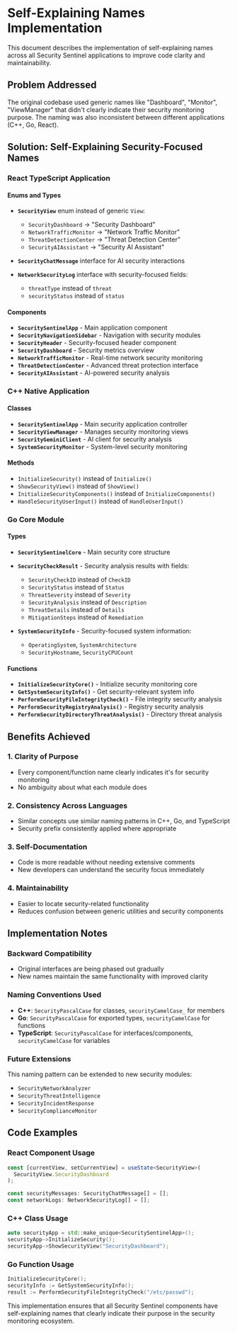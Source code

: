 # Self-Explaining Names Implementation

This document describes the implementation of self-explaining names across all Security Sentinel applications to improve code clarity and maintainability.

## Problem Addressed

The original codebase used generic names like "Dashboard", "Monitor", "ViewManager" that didn't clearly indicate their security monitoring purpose. The naming was also inconsistent between different applications (C++, Go, React).

## Solution: Self-Explaining Security-Focused Names

### React TypeScript Application

#### Enums and Types
- **`SecurityView`** enum instead of generic `View`:
  - `SecurityDashboard` → "Security Dashboard"
  - `NetworkTrafficMonitor` → "Network Traffic Monitor" 
  - `ThreatDetectionCenter` → "Threat Detection Center"
  - `SecurityAIAssistant` → "Security AI Assistant"

- **`SecurityChatMessage`** interface for AI security interactions
- **`NetworkSecurityLog`** interface with security-focused fields:
  - `threatType` instead of `threat`
  - `securityStatus` instead of `status`

#### Components
- **`SecuritySentinelApp`** - Main application component
- **`SecurityNavigationSidebar`** - Navigation with security modules
- **`SecurityHeader`** - Security-focused header component
- **`SecurityDashboard`** - Security metrics overview
- **`NetworkTrafficMonitor`** - Real-time network security monitoring
- **`ThreatDetectionCenter`** - Advanced threat protection interface
- **`SecurityAIAssistant`** - AI-powered security analysis

### C++ Native Application

#### Classes
- **`SecuritySentinelApp`** - Main security application controller
- **`SecurityViewManager`** - Manages security monitoring views
- **`SecurityGeminiClient`** - AI client for security analysis
- **`SystemSecurityMonitor`** - System-level security monitoring

#### Methods
- `InitializeSecurity()` instead of `Initialize()`
- `ShowSecurityView()` instead of `ShowView()`
- `InitializeSecurityComponents()` instead of `InitializeComponents()`
- `HandleSecurityUserInput()` instead of `HandleUserInput()`

### Go Core Module

#### Types
- **`SecuritySentinelCore`** - Main security core structure
- **`SecurityCheckResult`** - Security analysis results with fields:
  - `SecurityCheckID` instead of `CheckID`
  - `SecurityStatus` instead of `Status` 
  - `ThreatSeverity` instead of `Severity`
  - `SecurityAnalysis` instead of `Description`
  - `ThreatDetails` instead of `Details`
  - `MitigationSteps` instead of `Remediation`

- **`SystemSecurityInfo`** - Security-focused system information:
  - `OperatingSystem`, `SystemArchitecture`
  - `SecurityHostname`, `SecurityCPUCount`

#### Functions
- **`InitializeSecurityCore()`** - Initialize security monitoring core
- **`GetSystemSecurityInfo()`** - Get security-relevant system info
- **`PerformSecurityFileIntegrityCheck()`** - File integrity security analysis
- **`PerformSecurityRegistryAnalysis()`** - Registry security analysis
- **`PerformSecurityDirectoryThreatAnalysis()`** - Directory threat analysis

## Benefits Achieved

### 1. **Clarity of Purpose**
- Every component/function name clearly indicates it's for security monitoring
- No ambiguity about what each module does

### 2. **Consistency Across Languages**
- Similar concepts use similar naming patterns in C++, Go, and TypeScript
- Security prefix consistently applied where appropriate

### 3. **Self-Documentation**
- Code is more readable without needing extensive comments
- New developers can understand the security focus immediately

### 4. **Maintainability**
- Easier to locate security-related functionality
- Reduces confusion between generic utilities and security components

## Implementation Notes

### Backward Compatibility
- Original interfaces are being phased out gradually
- New names maintain the same functionality with improved clarity

### Naming Conventions Used
- **C++**: `SecurityPascalCase` for classes, `securityCamelCase_` for members
- **Go**: `SecurityPascalCase` for exported types, `securityCamelCase` for functions
- **TypeScript**: `SecurityPascalCase` for interfaces/components, `securityCamelCase` for variables

### Future Extensions
This naming pattern can be extended to new security modules:
- `SecurityNetworkAnalyzer`
- `SecurityThreatIntelligence`
- `SecurityIncidentResponse`
- `SecurityComplianceMonitor`

## Code Examples

### React Component Usage
```typescript
const [currentView, setCurrentView] = useState<SecurityView>(
  SecurityView.SecurityDashboard
);

const securityMessages: SecurityChatMessage[] = [];
const networkLogs: NetworkSecurityLog[] = [];
```

### C++ Class Usage
```cpp
auto securityApp = std::make_unique<SecuritySentinelApp>();
securityApp->InitializeSecurity();
securityApp->ShowSecurityView("SecurityDashboard");
```

### Go Function Usage
```go
InitializeSecurityCore();
securityInfo := GetSystemSecurityInfo();
result := PerformSecurityFileIntegrityCheck("/etc/passwd");
```

This implementation ensures that all Security Sentinel components have self-explaining names that clearly indicate their purpose in the security monitoring ecosystem.